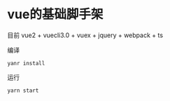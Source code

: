 # vue的基础脚手架

目前
vue2 + vuecli3.0 + vuex + jquery + webpack + ts

编译

```
yanr install
```

运行

```
yarn start
```